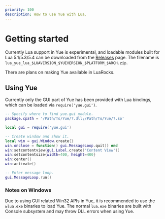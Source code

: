 ```yaml
---
priority: 100
description: How to use Yue with Lua.
---
```


# Getting started

Currently Lua support in Yue is experimental, and loadable modules built
for Lua 5.1/5.3/5.4 can be downloaded from the
[Releases](https://github.com/yue/yue/releases) page. The filename is
`lua_yue_lua_$LUAVERSION_$YUEVERSION_$PLATFORM_$ARCH.zip`.

There are plans on making Yue available in LuaRocks.

## Using Yue

Currently only the GUI part of Yue has been provided with Lua bindings, which
can be loaded via `require('yue.gui')`.

```lua
-- Specify where to find yue.gui module.
package.cpath = '/Path/To/Yue/?.dll;/Path/To/Yue/?.so'

local gui = require('yue.gui')

-- Create window and show it.
local win = gui.Window.create{}
win.onclose = function() gui.MessageLoop.quit() end
win:setcontentview(gui.Label.create('Content View'))
win:setcontentsize{width=400, height=400}
win:center()
win:activate()

-- Enter message loop.
gui.MessageLoop.run()
```

### Notes on Windows

Due to using GUI related Win32 APIs in Yue, it is recommended to use the
`wlua.exe` binaries to load Yue. The normal `lua.exe` binaries are built with
Console subsystem and may throw DLL errors when using Yue.
